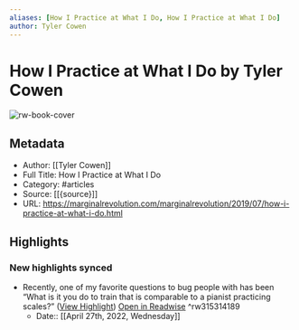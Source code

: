 ```yaml
---
aliases: [How I Practice at What I Do, How I Practice at What I Do]
author: Tyler Cowen
---
```

# How I Practice at What I Do by Tyler Cowen

![rw-book-cover](https://readwise-assets.s3.amazonaws.com/static/images/article4.6bc1851654a0.png)

## Metadata
- Author: [[Tyler Cowen]]
- Full Title: How I Practice at What I Do
- Category: #articles
- Source: [[{source}]]
- URL: https://marginalrevolution.com/marginalrevolution/2019/07/how-i-practice-at-what-i-do.html

## Highlights
### New highlights synced
- Recently, one of my favorite questions to bug people with has been “What is it you do to train that is comparable to a pianist practicing scales?” ([View Highlight](https://read.readwise.io/read/01g1ng0jj911xdxy1jrnn8wsfn)) [Open in Readwise](https://readwise.io/open/315314189) ^rw315314189
    - Date:: [[April 27th, 2022, Wednesday]]
